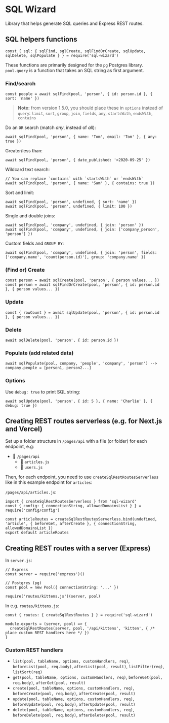 # SQL Wizard

Library that helps generate SQL queries and Express REST routes.


## SQL helpers functions

	const { sql: { sqlFind, sqlCreate, sqlFindOrCreate, sqlUpdate, sqlDelete, sqlPopulate } } = require('sql-wizard')

These functions are primarily designed for the `pg` Postgres library. `pool.query` is a function that takes an SQL string as first argument.

### Find/search

	const people = await sqlFind(pool, 'person', { id: person.id }, { sort: 'name' })

> **Note:** from version 1.5.0, you should place these in `options` instead of `query`: `limit`, `sort`, `group`, `join`, `fields`, `any`, `startsWith`, `endsWith`, `contains`

Do an `OR` search (match _any_, instead of _all_):

	await sqlFind(pool, 'person', { name: 'Tom', email: 'Tom' }, { any: true })

Greater/less than:

	await sqlFind(pool, 'person', { date_published: '>2020-09-25' })

Wildcard text search:

	// You can replace `contains` with `startsWith` or `endsWith`
	await sqlFind(pool, 'person', { name: 'Sam' }, { contains: true })

Sort and limit:

	await sqlFind(pool, 'person', undefined, { sort: 'name' })
	await sqlFind(pool, 'person', undefined, { limit: 100 })

Single and double joins:

	await sqlFind(pool, 'company', undefined, { join: 'person' })
	await sqlFind(pool, 'company', undefined, { join: ['company_person', 'person'] })

Custom fields and `GROUP BY`:

	await sqlFind(pool, 'company', undefined, { join: 'person', fields: ['company.name', 'count(person.id)'], group: 'company.name' })

### (Find or) Create

	const person = await sqlCreate(pool, 'person', { person values... })
	const person = await sqlFindOrCreate(pool, 'person', { id: person.id }, { person values... })

### Update

	const { rowCount } = await sqlUpdate(pool, 'person', { id: person.id }, { person values... })

### Delete

	await sqlDelete(pool, 'person', { id: person.id })

### Populate (add related data)

	await sqlPopulate(pool, company, 'people', 'company', 'person') --> company.people = [person1, person2...]

### Options

Use `debug: true` to print SQL string:

	await sqlUpdate(pool, 'person', { id: 5 }, { name: 'Charlie' }, { debug: true })


## Creating REST routes serverless (e.g. for Next.js and Vercel)

Set up a folder structure in `/pages/api` with a file (or folder) for each endpoint, e.g:

- 📁 `/pages/api`
	- 📄 `articles.js`
	- 📄 `users.js`

Then, for each endpoint, you need to use `createSqlRestRoutesServerless` like in this example endpoint for `articles`:

`/pages/api/articles.js`:

	import { createSqlRestRoutesServerless } from 'sql-wizard'
	const { config: { connectionString, allowedDomainsList } } = require('config/config')

	const articleRoutes = createSqlRestRoutesServerless.bind(undefined, 'article', { beforeGet, afterCreate }, { connectionString, allowedDomainsList })
	export default articleRoutes


## Creating REST routes with a server (Express)

In `server.js`:

	// Express
	const server = require('express')()

	// Postgres (pg)
	const pool = new Pool({ connectionString: '...' })

	require('routes/kittens.js')(server, pool)

In e.g. `routes/kittens.js`:

	const { routes: { createSqlRestRoutes } } = require('sql-wizard')

	module.exports = (server, pool) => {
	  createSqlRestRoutes(server, pool, '/api/kittens', 'kitten', { /* place custom REST handlers here */ })
	}

### Custom REST handlers

- `list(pool, tableName, options, customHandlers, req)`, `beforeList(pool, req.body)`, `afterList(pool, result)`, `listFilter(req)`, `listSort(req)`
- `get(pool, tableName, options, customHandlers, req)`, `beforeGet(pool, req.body)`, `afterGet(pool, result)`
- `create(pool, tableName, options, customHandlers, req)`, `beforeCreate(pool, req.body)`, `afterCreate(pool, result)`
- `update(pool, tableName, options, customHandlers, req)`, `beforeUpdate(pool, req.body)`, `afterUpdate(pool, result)`
- `delete(pool, tableName, options, customHandlers, req)`, `beforeDelete(pool, req.body)`, `afterDelete(pool, result)`
